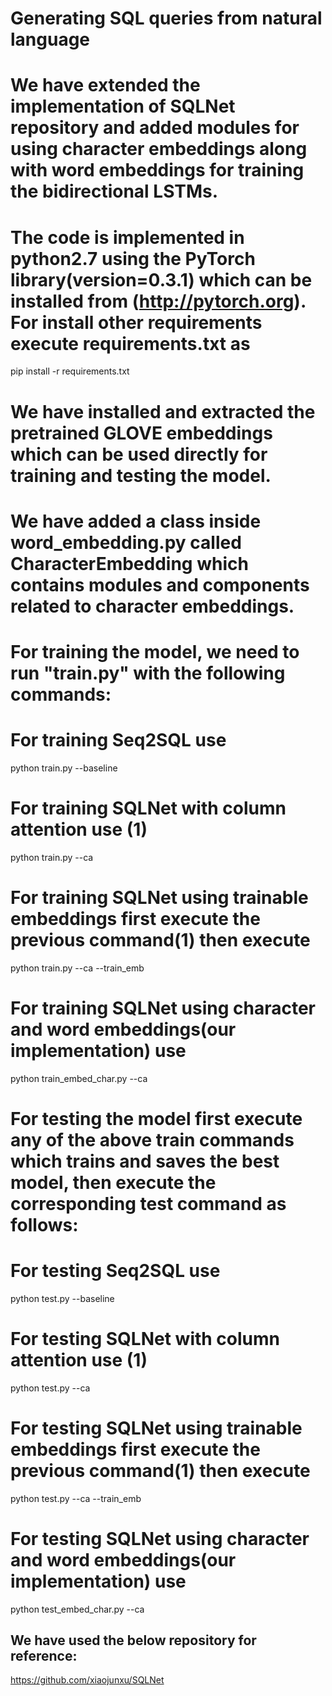 # Generating SQL queries from natural language

# We have extended the implementation of SQLNet repository and added modules for using character embeddings along with word embeddings for training the bidirectional LSTMs.

# The code is implemented in python2.7 using the PyTorch library(version=0.3.1) which can be installed from (http://pytorch.org). For install other requirements execute requirements.txt as
pip install -r requirements.txt

# We have installed and extracted the pretrained GLOVE embeddings which can be used directly for training and testing the model.
# We have added a class inside word_embedding.py called CharacterEmbedding which contains modules and components related to character embeddings.

# For training the model, we need to run "train.py" with the following commands:

# For training Seq2SQL use 
python train.py --baseline

# For training SQLNet with column attention use (1)
python train.py --ca

# For training SQLNet using trainable embeddings first execute the previous command(1) then execute
python train.py --ca --train_emb

# For training SQLNet using character and word embeddings(our implementation) use
python train_embed_char.py --ca


# For testing the model first execute any of the above train commands which trains and saves the best model, then execute the corresponding test command as follows:

# For testing Seq2SQL use 
python test.py --baseline

# For testing SQLNet with column attention use (1)
python test.py --ca

# For testing SQLNet using trainable embeddings first execute the previous command(1) then execute
python test.py --ca --train_emb

# For testing SQLNet using character and word embeddings(our implementation) use
python test_embed_char.py --ca


## We have used the below repository for reference:
https://github.com/xiaojunxu/SQLNet
